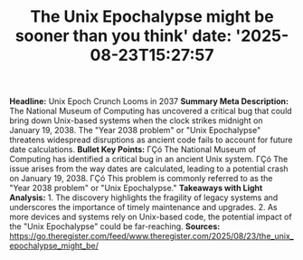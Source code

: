 ﻿---
title: "The Unix Epochalypse might be sooner than you think'
date: '2025-08-23T15:27:57"
category: "Markets"
summary: ""
slug: "the unix epochalypse might be sooner than you think"
source_urls:
  - "https://go.theregister.com/feed/www.theregister.com/2025/08/23/the_unix_epochalypse_might_be/"
seo:
  title: "The Unix Epochalypse might be sooner than you think | Hash n Hedge'
  description: '"
  keywords: ["news", "markets", "brief"]
---
**Headline:** Unix Epoch Crunch Looms in 2037  **Summary Meta Description:** The National Museum of Computing has uncovered a critical bug that could bring down Unix-based systems when the clock strikes midnight on January 19, 2038. The "Year 2038 problem" or "Unix Epochalypse" threatens widespread disruptions as ancient code fails to account for future date calculations.  **Bullet Key Points:**  ΓÇó The National Museum of Computing has identified a critical bug in an ancient Unix system. ΓÇó The issue arises from the way dates are calculated, leading to a potential crash on January 19, 2038. ΓÇó This problem is commonly referred to as the "Year 2038 problem" or "Unix Epochalypse."  **Takeaways with Light Analysis:**  1. The discovery highlights the fragility of legacy systems and underscores the importance of timely maintenance and upgrades. 2. As more devices and systems rely on Unix-based code, the potential impact of the "Unix Epochalypse" could be far-reaching.  **Sources:**  https://go.theregister.com/feed/www.theregister.com/2025/08/23/the_unix_epochalypse_might_be/ 
